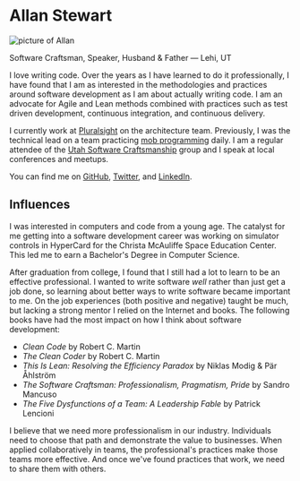 # Allan Stewart
<img class="headshot" src="/img/allan.jpg" alt="picture of Allan">
<p class="subtitle">Software Craftsman, Speaker, Husband &amp; Father &mdash; Lehi, UT</p>

I love writing code.
Over the years as I have learned to do it professionally, I have found that I am as interested in the
methodologies and practices around software development as I am about actually writing code.
I am an advocate for Agile and Lean methods combined with practices such as test driven development,
continuous integration, and continuous delivery.

I currently work at [Pluralsight](https://www.pluralsight.com) on the architecture team.
Previously, I was the technical lead on a team practicing [mob programming](http://mobprogramming.org) daily.
I am a regular attendee of the [Utah Software Craftsmanship](http://utahsc.org/) group
and I speak at local conferences and meetups.

You can find me on
[GitHub](https://github.com/allan-stewart),
[Twitter](https://twitter.com/allancodes),
and [LinkedIn](https://www.linkedin.com/in/allan-stewart-0661368/).


## Influences
I was interested in computers and code from a young age.
The catalyst for me getting into a software development career was working on simulator
controls in HyperCard for the Christa McAuliffe Space Education Center.
This led me to earn a Bachelor's Degree in Computer Science.

After graduation from college, I found that I still had a lot to learn to be an effective professional.
I wanted to write software _well_ rather than just get a job done,
so learning about better ways to write software became important to me.
On the job experiences (both positive and negative) taught be much,
but lacking a strong mentor I relied on the Internet and books.
The following books have had the most impact on how I think about software development:

* _Clean Code_ by Robert C. Martin
* _The Clean Coder_ by Robert C. Martin
* _This Is Lean: Resolving the Efficiency Paradox_ by Niklas Modig &amp; Pär Åhlström
* _The Software Craftsman: Professionalism, Pragmatism, Pride_ by Sandro Mancuso
* _The Five Dysfunctions of a Team: A Leadership Fable_ by Patrick Lencioni

I believe that we need more professionalism in our industry.
Individuals need to choose that path and demonstrate the value to businesses.
When applied collaboratively in teams, the professional's practices make those teams more effective.
And once we've found practices that work, we need to share them with others.
